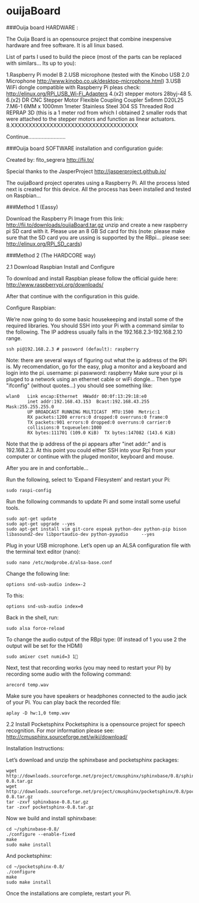 ouijaBoard
==========
###Ouija board HARDWARE :

The Ouija Board is an opensource project that combine inexpensive hardware and free software. It is all linux based.

List of parts I used to build the piece (most of the parts can be replaced with similars... Its up to you):

1.Raspberry Pi model B
2.USB microphone (tested with the Kinobo USB 2.0 Microphone http://www.kinobo.co.uk/desktop-microphone.html)
3.USB WiFi dongle compatible with Raspberry Pi pleas check: http://elinux.org/RPi_USB_Wi-Fi_Adapters
4.(x2) stepper motors 28byj-48
5.
6.(x2) DR CNC Stepper Motor Flexible Coupling Coupler 5x6mm D20L25
7.M6-1 6MM x 1000mm 1meter Stainless Steel 304 SS Threaded Rod REPRAP 3D (this is a 1 meter rod from which I obtained 2 smaller rods that were attached to the stepper motors and function as linear actuators.
8.XXXXXXXXXXXXXXXXXXXXXXXXXXXXXXXXXXXX

Continue.........................

###Ouija board SOFTWARE installation and configuration guide:

Created by: fito_segrera
http://fii.to/

Special thanks to the JasperProject http://jasperproject.github.io/

The ouijaBoard project operates using a Raspberry Pi. All the process lsted next is created for this device. All the process has been installed and tested on Raspbian...

###Method 1 (Eassy)

Download the Raspberry Pi Image from this link: http://fii.to/downloads/ouijaBoard.tar.gz unzip and create a new raspberry pi SD card with it. Please use an 8 GB Sd card for this (note: please make sure that the SD card you are ussing is supported by the RBpi... please see: http://elinux.org/RPi_SD_cards)

###Method 2 (The HARDCORE way)

2.1 Download Raspbian Install and Configure

To download and install Raspbian please follow the official guide here: http://www.raspberrypi.org/downloads/

After that continue with the configuration in this guide.

Configure Raspbian:

We’re now going to do some basic housekeeping and install some of the required libraries. You should SSH into your Pi with a command similar to the following. The IP address usually falls in the 192.168.2.3-192.168.2.10 range.

    ssh pi@192.168.2.3 # password (default): raspberry
    
Note: there are several ways of figuring out what the ip address of the RPi is. My recomendation, go for the easy, plug a monitor and a keyboard and login into the pi. 
username: pi 
paswword: raspberry
Make sure your pi is pluged to a network using an ethernet cable or wiFi dongle...
Then type "ifconfig" (without quotes...) you should see something like: 

    wlan0   Link encap:Ethernet  HWaddr 00:0f:13:29:18:e0  
            inet addr:192.168.43.153  Bcast:192.168.43.255  Mask:255.255.255.0
            UP BROADCAST RUNNING MULTICAST  MTU:1500  Metric:1
            RX packets:1200 errors:0 dropped:0 overruns:0 frame:0
            TX packets:901 errors:0 dropped:0 overruns:0 carrier:0
            collisions:0 txqueuelen:1000 
            RX bytes:111701 (109.0 KiB)  TX bytes:147082 (143.6 KiB)

Note that the ip address of the pi appears after "inet addr:" and is 192.168.2.3. At this point you could either SSH into your Rpi from your computer or continue with the pluged monitor, keyboard and mouse.

After you are in and confortable...
    
Run the following, select to ‘Expand Filesystem’ and restart your Pi:

    sudo raspi-config

Run the following commands to update Pi and some install some useful tools.

    sudo apt-get update
    sudo apt-get upgrade --yes
    sudo apt-get install vim git-core espeak python-dev python-pip bison libasound2-dev libportaudio-dev python-pyaudio     --yes

Plug in your USB microphone. Let’s open up an ALSA configuration file with the terminal text editor (nano):

    sudo nano /etc/modprobe.d/alsa-base.conf
    
Change the following line:

    options snd-usb-audio index=-2

To this:

    options snd-usb-audio index=0

Back in the shell, run:

    sudo alsa force-reload
    
To change the audio output of the RBpi type: (If instead of 1 you use 2 the output will be set for the HDMI)

    sudo amixer cset numid=3 1

Next, test that recording works (you may need to restart your Pi) by recording some audio with the following command:

    arecord temp.wav

Make sure you have speakers or headphones connected to the audio jack of your Pi. You can play back the recorded file:

    aplay -D hw:1,0 temp.wav


2.2 Install Pocketsphinx
Pocketsphinx is a opensource project for speech recognition. For mor information please see: http://cmusphinx.sourceforge.net/wiki/download/
  
Installation Instructions:
      
Let’s download and unzip the sphinxbase and pocketsphinx packages:
      
    wget http://downloads.sourceforge.net/project/cmusphinx/sphinxbase/0.8/sphinxbase-0.8.tar.gz
    wget http://downloads.sourceforge.net/project/cmusphinx/pocketsphinx/0.8/pocketsphinx-0.8.tar.gz
    tar -zxvf sphinxbase-0.8.tar.gz
    tar -zxvf pocketsphinx-0.8.tar.gz
      
Now we build and install sphinxbase:

    cd ~/sphinxbase-0.8/
    ./configure --enable-fixed
    make
    sudo make install
      
And pocketsphinx:

    cd ~/pocketsphinx-0.8/
    ./configure
    make
    sudo make install
      
Once the installations are complete, restart your Pi.


